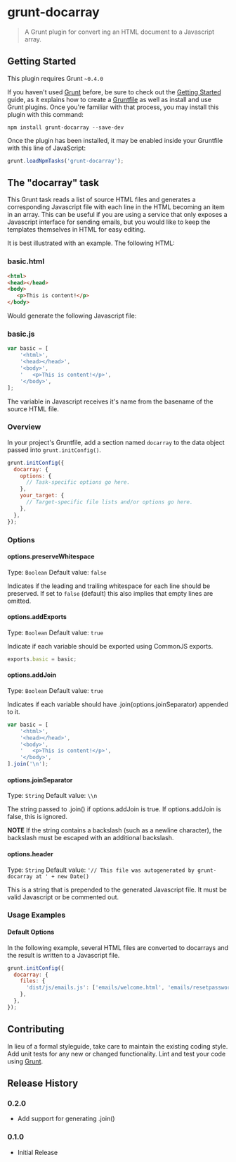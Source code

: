 # grunt-docarray

> A Grunt plugin for convert ing an HTML document to a Javascript array.

## Getting Started
This plugin requires Grunt `~0.4.0`

If you haven't used [Grunt](http://gruntjs.com/) before, be sure to check out the
[Getting Started](http://gruntjs.com/getting-started) guide, as it explains how to create a
[Gruntfile](http://gruntjs.com/sample-gruntfile) as well as install and use Grunt plugins. Once you're familiar with
that process, you may install this plugin with this command:

```shell
npm install grunt-docarray --save-dev
```

Once the plugin has been installed, it may be enabled inside your Gruntfile with this line of JavaScript:

```js
grunt.loadNpmTasks('grunt-docarray');
```

## The "docarray" task

This Grunt task reads a list of source HTML files and generates a corresponding Javascript file with each line in the
HTML becoming an item in an array. This can be useful if you are using a service that only exposes a Javascript
interface for sending emails, but you would like to keep the templates themselves in HTML for easy editing.

It is best illustrated with an example. The following HTML:

### basic.html
```html
<html>
<head></head>
<body>
   <p>This is content!</p>
</body>
```

Would generate the following Javascript file:

### basic.js
```js
var basic = [
    '<html>',
    '<head></head>',
    '<body>',
    '   <p>This is content!</p>',
    '</body>',
];
```

The variable in Javascript receives it's name from the basename of the source HTML file.

### Overview
In your project's Gruntfile, add a section named `docarray` to the data object passed into `grunt.initConfig()`.

```js
grunt.initConfig({
  docarray: {
    options: {
      // Task-specific options go here.
    },
    your_target: {
      // Target-specific file lists and/or options go here.
    },
  },
});
```

### Options

#### options.preserveWhitespace
Type: `Boolean`
Default value: `false`

Indicates if the leading and trailing whitespace for each line should be preserved. If set to `false` (default) this
also implies that empty lines are omitted.

#### options.addExports
Type: `Boolean`
Default value: `true`

Indicate if each variable should be exported using CommonJS exports.

```js
exports.basic = basic;
```

#### options.addJoin
Type: `Boolean`
Default value: `true`

Indicates if each variable should have .join(options.joinSeparator) appended to it.

```js
var basic = [
    '<html>',
    '<head></head>',
    '<body>',
    '   <p>This is content!</p>',
    '</body>',
].join('\n');
```

#### options.joinSeparator
Type: `String`
Default value: `\\n`

The string passed to .join() if options.addJoin is true. If options.addJoin is false, this is ignored.

**NOTE** If the string contains a backslash (such as a newline character), the backslash must be escaped with an
additional backslash.

#### options.header
Type: `String`
Default value: `'// This file was autogenerated by grunt-docarray at ' + new Date()`

This is a string that is prepended to the generated Javascript file. It must be valid Javascript or be commented out.

### Usage Examples

#### Default Options
In the following example, several HTML files are converted to docarrays
and the result is written to a Javascript file.

```js
grunt.initConfig({
  docarray: {
    files: {
      'dist/js/emails.js': ['emails/welcome.html', 'emails/resetpassword.html']
    },
  },
});
```

## Contributing
In lieu of a formal styleguide, take care to maintain the existing coding style. Add unit tests for any new or changed
functionality. Lint and test your code using [Grunt](http://gruntjs.com/).

## Release History

### 0.2.0

* Add support for generating .join()

### 0.1.0

* Initial Release
